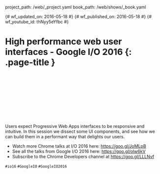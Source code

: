 project_path: /web/_project.yaml
book_path: /web/shows/_book.yaml

{# wf_updated_on: 2016-05-18 #}
{# wf_published_on: 2016-05-18 #}
{# wf_youtube_id: thNyy5eYfbc #}

# High performance web user interfaces  - Google I/O 2016 {: .page-title }


<div class="video-wrapper">
  <iframe class="devsite-embedded-youtube-video" data-video-id="thNyy5eYfbc"
          data-autohide="1" data-showinfo="0" frameborder="0" allowfullscreen>
  </iframe>
</div>


Users expect Progressive Web Apps interfaces to be responsive and intuitive. In this session we dissect some UI components, and see how we can build them in a performant way that delights our users. 

* Watch more Chrome talks at I/O 2016 here: <https://goo.gl/JoMLpB> 
* See all the talks from Google I/O 2016 here: <https://goo.gl/olw6kV>
* Subscribe to the Chrome Developers channel at <https://goo.gl/LLLNvf>

`#io16` `#GoogleIO` `#GoogleIO2016`
